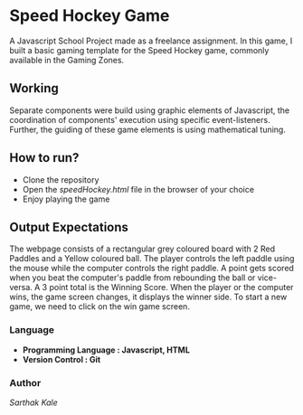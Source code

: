 # Speed Hockey Game 
A Javascript School Project made as a freelance assignment. In this game, I built a basic gaming template for the Speed Hockey game, commonly available in the Gaming Zones.

## Working
Separate components were build using graphic elements of Javascript, the coordination of components' execution using specific event-listeners. Further, the guiding of these game elements is using mathematical tuning.

## How to run?
* Clone the repository
* Open the _speedHockey.html_ file in the browser of your choice
* Enjoy playing the game

## Output Expectations
The webpage consists of a rectangular grey coloured board with 2 Red Paddles and a Yellow coloured ball. The player controls the left paddle using the mouse while the computer controls the right paddle.
A point gets scored when you beat the computer's paddle from rebounding the ball or vice-versa. A 3 point total is the Winning Score.
When the player or the computer wins, the game screen changes, it displays the winner side.
To start a new game, we need to click on the win game screen.

### Language
* **Programming Language : Javascript, HTML**
* **Version Control : Git**

### Author
_Sarthak Kale_
